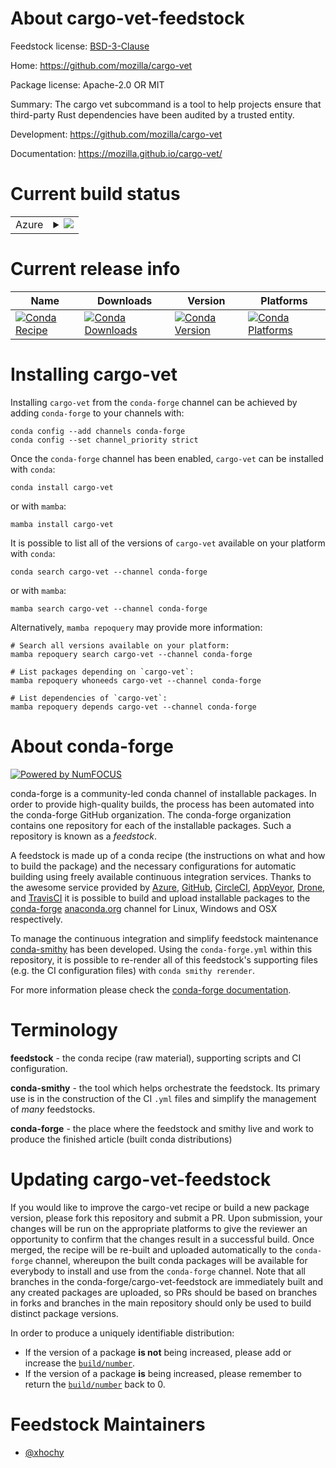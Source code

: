 About cargo-vet-feedstock
=========================

Feedstock license: [BSD-3-Clause](https://github.com/conda-forge/cargo-vet-feedstock/blob/main/LICENSE.txt)

Home: https://github.com/mozilla/cargo-vet

Package license: Apache-2.0 OR MIT

Summary: The cargo vet subcommand is a tool to help projects ensure that third-party Rust dependencies have been audited by a trusted entity.

Development: https://github.com/mozilla/cargo-vet

Documentation: https://mozilla.github.io/cargo-vet/

Current build status
====================


<table>
    
  <tr>
    <td>Azure</td>
    <td>
      <details>
        <summary>
          <a href="https://dev.azure.com/conda-forge/feedstock-builds/_build/latest?definitionId=26072&branchName=main">
            <img src="https://dev.azure.com/conda-forge/feedstock-builds/_apis/build/status/cargo-vet-feedstock?branchName=main">
          </a>
        </summary>
        <table>
          <thead><tr><th>Variant</th><th>Status</th></tr></thead>
          <tbody><tr>
              <td>linux_64</td>
              <td>
                <a href="https://dev.azure.com/conda-forge/feedstock-builds/_build/latest?definitionId=26072&branchName=main">
                  <img src="https://dev.azure.com/conda-forge/feedstock-builds/_apis/build/status/cargo-vet-feedstock?branchName=main&jobName=linux&configuration=linux%20linux_64_" alt="variant">
                </a>
              </td>
            </tr><tr>
              <td>osx_64</td>
              <td>
                <a href="https://dev.azure.com/conda-forge/feedstock-builds/_build/latest?definitionId=26072&branchName=main">
                  <img src="https://dev.azure.com/conda-forge/feedstock-builds/_apis/build/status/cargo-vet-feedstock?branchName=main&jobName=osx&configuration=osx%20osx_64_" alt="variant">
                </a>
              </td>
            </tr><tr>
              <td>win_64</td>
              <td>
                <a href="https://dev.azure.com/conda-forge/feedstock-builds/_build/latest?definitionId=26072&branchName=main">
                  <img src="https://dev.azure.com/conda-forge/feedstock-builds/_apis/build/status/cargo-vet-feedstock?branchName=main&jobName=win&configuration=win%20win_64_" alt="variant">
                </a>
              </td>
            </tr>
          </tbody>
        </table>
      </details>
    </td>
  </tr>
</table>

Current release info
====================

| Name | Downloads | Version | Platforms |
| --- | --- | --- | --- |
| [![Conda Recipe](https://img.shields.io/badge/recipe-cargo--vet-green.svg)](https://anaconda.org/conda-forge/cargo-vet) | [![Conda Downloads](https://img.shields.io/conda/dn/conda-forge/cargo-vet.svg)](https://anaconda.org/conda-forge/cargo-vet) | [![Conda Version](https://img.shields.io/conda/vn/conda-forge/cargo-vet.svg)](https://anaconda.org/conda-forge/cargo-vet) | [![Conda Platforms](https://img.shields.io/conda/pn/conda-forge/cargo-vet.svg)](https://anaconda.org/conda-forge/cargo-vet) |

Installing cargo-vet
====================

Installing `cargo-vet` from the `conda-forge` channel can be achieved by adding `conda-forge` to your channels with:

```
conda config --add channels conda-forge
conda config --set channel_priority strict
```

Once the `conda-forge` channel has been enabled, `cargo-vet` can be installed with `conda`:

```
conda install cargo-vet
```

or with `mamba`:

```
mamba install cargo-vet
```

It is possible to list all of the versions of `cargo-vet` available on your platform with `conda`:

```
conda search cargo-vet --channel conda-forge
```

or with `mamba`:

```
mamba search cargo-vet --channel conda-forge
```

Alternatively, `mamba repoquery` may provide more information:

```
# Search all versions available on your platform:
mamba repoquery search cargo-vet --channel conda-forge

# List packages depending on `cargo-vet`:
mamba repoquery whoneeds cargo-vet --channel conda-forge

# List dependencies of `cargo-vet`:
mamba repoquery depends cargo-vet --channel conda-forge
```


About conda-forge
=================

[![Powered by
NumFOCUS](https://img.shields.io/badge/powered%20by-NumFOCUS-orange.svg?style=flat&colorA=E1523D&colorB=007D8A)](https://numfocus.org)

conda-forge is a community-led conda channel of installable packages.
In order to provide high-quality builds, the process has been automated into the
conda-forge GitHub organization. The conda-forge organization contains one repository
for each of the installable packages. Such a repository is known as a *feedstock*.

A feedstock is made up of a conda recipe (the instructions on what and how to build
the package) and the necessary configurations for automatic building using freely
available continuous integration services. Thanks to the awesome service provided by
[Azure](https://azure.microsoft.com/en-us/services/devops/), [GitHub](https://github.com/),
[CircleCI](https://circleci.com/), [AppVeyor](https://www.appveyor.com/),
[Drone](https://cloud.drone.io/welcome), and [TravisCI](https://travis-ci.com/)
it is possible to build and upload installable packages to the
[conda-forge](https://anaconda.org/conda-forge) [anaconda.org](https://anaconda.org/)
channel for Linux, Windows and OSX respectively.

To manage the continuous integration and simplify feedstock maintenance
[conda-smithy](https://github.com/conda-forge/conda-smithy) has been developed.
Using the ``conda-forge.yml`` within this repository, it is possible to re-render all of
this feedstock's supporting files (e.g. the CI configuration files) with ``conda smithy rerender``.

For more information please check the [conda-forge documentation](https://conda-forge.org/docs/).

Terminology
===========

**feedstock** - the conda recipe (raw material), supporting scripts and CI configuration.

**conda-smithy** - the tool which helps orchestrate the feedstock.
                   Its primary use is in the construction of the CI ``.yml`` files
                   and simplify the management of *many* feedstocks.

**conda-forge** - the place where the feedstock and smithy live and work to
                  produce the finished article (built conda distributions)


Updating cargo-vet-feedstock
============================

If you would like to improve the cargo-vet recipe or build a new
package version, please fork this repository and submit a PR. Upon submission,
your changes will be run on the appropriate platforms to give the reviewer an
opportunity to confirm that the changes result in a successful build. Once
merged, the recipe will be re-built and uploaded automatically to the
`conda-forge` channel, whereupon the built conda packages will be available for
everybody to install and use from the `conda-forge` channel.
Note that all branches in the conda-forge/cargo-vet-feedstock are
immediately built and any created packages are uploaded, so PRs should be based
on branches in forks and branches in the main repository should only be used to
build distinct package versions.

In order to produce a uniquely identifiable distribution:
 * If the version of a package **is not** being increased, please add or increase
   the [``build/number``](https://docs.conda.io/projects/conda-build/en/latest/resources/define-metadata.html#build-number-and-string).
 * If the version of a package **is** being increased, please remember to return
   the [``build/number``](https://docs.conda.io/projects/conda-build/en/latest/resources/define-metadata.html#build-number-and-string)
   back to 0.

Feedstock Maintainers
=====================

* [@xhochy](https://github.com/xhochy/)

